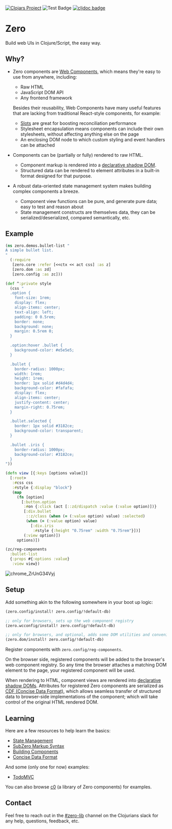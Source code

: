 
[![Clojars Project](https://img.shields.io/clojars/v/me.raystubbs/zero.svg)](https://clojars.org/me.raystubbs/zero)
![Test Badge](https://github.com/raystubbs/zero/actions/workflows/ci.yml/badge.svg)
[![cljdoc badge](https://cljdoc.org/badge/me.raystubbs/zero)](https://cljdoc.org/d/me.raystubbs/zero)

# Zero
Build web UIs in Clojure/Script, the easy way.

## Why?
- Zero components are [Web Components](https://developer.mozilla.org/en-US/docs/Web/API/Web_components), which means
  they're easy to use from anywhere, including:
  - Raw HTML
  - JavaScript DOM API
  - Any frontend framework
    
  Besides their reusability, Web Components have many useful features that are lacking from traditional React-style
  components, for example:
  - [Slots](https://developer.mozilla.org/en-US/docs/Web/HTML/Element/slot) are great for boosting reconciliation performance
  - Stylesheet encapsulation means components can include their own stylesheets, without affecting anything else on the page
  - An enclosing DOM node to which custom styling and event handlers can be attached
- Components can be (partially or fully) rendered to raw HTML.
  - Component markup is rendered into a [declarative shadow DOM](https://developer.mozilla.org/en-US/docs/Web/API/Web_components/Using_shadow_DOM#declaratively_with_html).
  - Structured data can be rendered to element attributes in a built-in format designed for that purpose.
- A robust data-oriented state management system makes building complex components a breeze.
  - Component view functions can be pure, and generate pure data; easy to test and reason about
  - State management constructs are themselves data, they can be serialized/deserialized, compared semantically, etc.

## Example
```clojure
(ns zero.demos.bullet-list "
A simple bullet list.
"
  (:require
   [zero.core :refer [<<ctx << act css] :as z]
   [zero.dom :as zd]
   [zero.config :as zc]))

(def ^:private style
  (css "
  .option {
    font-size: 1rem;
    display: flex;
    align-items: center;
    text-align: left;
    padding: 0 0.5rem;
    border: none;
    background: none;
    margin: 0.5rem 0;
  }

  .option:hover .bullet {
    background-color: #e5e5e5;
  }

  .bullet {
    border-radius: 1000px;
    width: 1rem;
    height: 1rem;
    border: 1px solid #d4d4d4;
    background-color: #fafafa;
    display: flex;
    align-items: center;
    justify-content: center;
    margin-right: 0.75rem;
  }

  .bullet.selected {
    border: 1px solid #3182ce;
    background-color: transparent;
  }

  .bullet .iris {
    border-radius: 1000px;
    background-color: #3182ce;
  }
"))

(defn view [{:keys [options value]}]
  [:root>
   :#css css
   :#style {:display "block"}
   (map
     (fn [option]
       [:button.option
        :#on {:click (act [::zd/dispatch :value (:value option)])}
        [:div.bullet
         ::z/class (when (= (:value option) value) :selected)
         (when (= (:value option) value)
           [:div.iris
            :#style {:height "0.75rem" :width "0.75rem"}])]
        (:view option)])
     options)])

(zc/reg-components
  :bullet-list
  {:props #{:options :value}
   :view view})
```
![chrome_ZrUnG34Vyj](https://github.com/user-attachments/assets/bf772625-fc8d-4323-9493-bb7518d412c7)

## Setup
Add something akin to the following somewhere in your boot up logic:
```clojure
(zero.config/install! zero.config/!default-db)

;; only for browsers, sets up the web component registry
(zero.wcconfig/install! zero.config/!default-db)

;; only for browsers, and optional, adds some DOM utilities and convenient components
(zero.dom/install! zero.config/!default-db)
```

Register components with `zero.config/reg-components`.

On the browser side, registered components will be added to the browser's web
component registry.  So any time the browser attaches a matching DOM element to the page,
your registered component will be used.

When rendering to HTML, component views are rendered into
[declarative shadow DOMs](https://developer.mozilla.org/en-US/docs/Web/API/Web_components/Using_shadow_DOM).
Attributes for registered Zero components are serialized as [CDF (Concise Data Format)](./doc/CDF.md), which
allows seamless transfer of structured data to browser-side implementations of the component; which will
take control of the original HTML rendered DOM.

## Learning
Here are a few resources to help learn the basics:
- [State Management](./doc/StateManagement.md)
- [SubZero Markup Syntax](https://github.com/raystubbs/subzero?tab=readme-ov-file#markup)
- [Building Components](./doc/BuildingComponents.md)
- [Concise Data Format](./doc/ConciseDataFormat.md)

And some (only one for now) examples:
- [TodoMVC](./examples/todo)

You can also browse [c0](https://github.com/raystubbs/c0) (a library of Zero components)
for examples.

## Contact
Feel free to reach out in the [#zero-lib](https://clojurians.slack.com/archives/C06UFMY5LUW)
channel on the Clojurians slack for any help, questions, feedback, etc.
